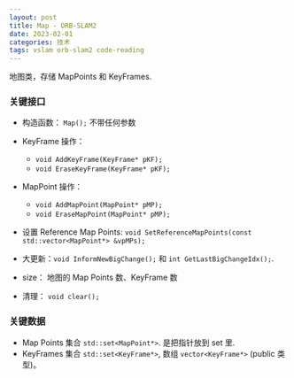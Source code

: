 ```yaml
---
layout: post
title: Map - ORB-SLAM2
date: 2023-02-01
categories: 技术
tags: vslam orb-slam2 code-reading
---
```


地图类，存储 MapPoints 和 KeyFrames. 

### 关键接口

- 构造函数： `Map();` 不带任何参数
- KeyFrame 操作： 
  - `void AddKeyFrame(KeyFrame* pKF);`
  - `void EraseKeyFrame(KeyFrame* pKF);`
- MapPoint 操作：
  - `void AddMapPoint(MapPoint* pMP);`
  - `void EraseMapPoint(MapPoint* pMP);`

- 设置 Reference Map Points: `void SetReferenceMapPoints(const std::vector<MapPoint*> &vpMPs);`

- 大更新：`void InformNewBigChange();` 和 `int GetLastBigChangeIdx();`.
- size： 地图的 Map Points 数、KeyFrame 数
- 清理： `void clear();`

### 关键数据

- Map Points 集合 `std::set<MapPoint*>`. 是把指针放到 set 里.
- KeyFrames 集合 `std::set<KeyFrame*>`, 数组 `vector<KeyFrame*>` (public 类型)。

